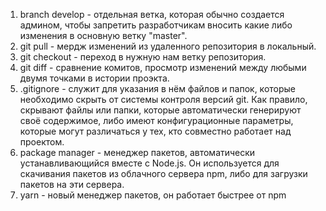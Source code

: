 1) branch develop - отдельная ветка, которая обычно создается админом, чтобы запретить 
    разработчикам вносить какие либо изменения в основную  ветку "master".
2) git pull - мердж изменений из удаленного репозитория в локальный.
3) git checkout - переход в нужную нам ветку репозитория.
4) git diff - сравнение комитов, просмотр изменений между любыми двумя точками в 
    истории проэкта.
5) .gitignore - служит для указания в нём файлов и папок, которые необходимо 
    скрыть от системы контроля версий git. Как правило, скрывают файлы или папки,
    которые автоматически генерируют своё содержимое, либо имеют конфигурационные 
    параметры, которые могут различаться у тех, кто совместно работает над проектом.
6) package manager - менеджер пакетов, автоматически устанавливающийся вместе с Node.js.
    Он используется для скачивания пакетов из облачного сервера npm, либо для загрузки
    пакетов на эти сервера.
7) yarn - новый менеджер пакетов, он работает быстрее от npm
